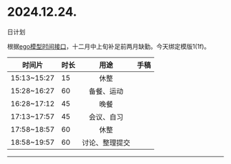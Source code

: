 # 2024.12.24.
日计划

根据[ego模型时间接口](https://gitee.com/hyg/blog/blob/master/timeflow.md)，十二月中上旬补足前两月缺勤。今天绑定模版1(1f)。

| 时间片 | 时长 | 用途 | 手稿 |
| --- | --- | :---: | --- |
| 15:13~15:27 | 15 | 休整 |  |
| 15:28~16:27 | 60 | 备餐、运动 |  |
| 16:28~17:12 | 45 | 晚餐 |  |
| 17:13~17:57 | 45 | 会议、自习 |  |
| 17:58~18:57 | 60 | 休整 |  |
| 18:58~19:57 | 60 | 讨论、整理提交 |  |

---

